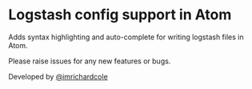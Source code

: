 # Logstash config support in Atom

Adds syntax highlighting and auto-complete for writing logstash files in Atom.

Please raise issues for any new features or bugs.

Developed by [@imrichardcole](https://twitter.com/imrichardcole)
